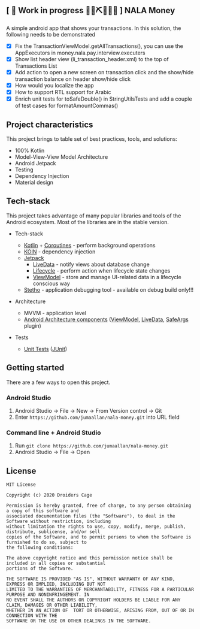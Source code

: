 ## \[ 🚧 Work in progress 👷‍♀️⛏👷🔧️🚧 \] NALA Money

A simple android app that shows your transactions. In this solution, the following needs to be demonstrated 

- [x] Fix the TransactionViewModel.getAllTransactions(), you can use the AppExecutors in money.nala.pay.interview.executers
- [x] Show list header view (li_transaction_header.xml) to the top of Transactions List
- [x] Add action to open a new screen on transaction click and the show/hide transaction balance on header show/hide click
- [x] How would you localize the app
- [x] How to support RTL support for Arabic
- [X] Enrich unit tests for toSafeDouble() in StringUtilsTests and add a couple of test cases for formatAmountCommas()

 ## Project characteristics

This project brings to table set of best practices, tools, and solutions:

* 100% Kotlin
* Model-View-View Model Architecture
* Android Jetpack
* Testing
* Dependency Injection
* Material design
 

 ## Tech-stack
 
This project takes advantage of many popular libraries and tools of the Android ecosystem. Most of the libraries are in the stable version.
 
 * Tech-stack
     * [Kotlin](https://kotlinlang.org/) + [Coroutines](https://kotlinlang.org/docs/reference/coroutines-overview.html) - perform background operations
     * [KOIN](https://insert-koin.io/) - dependency injection
     * [Jetpack](https://developer.android.com/jetpack)
         * [LiveData](https://developer.android.com/topic/libraries/architecture/livedata) - notify views about database change
         * [Lifecycle](https://developer.android.com/topic/libraries/architecture/lifecycle) - perform action when lifecycle state changes
         * [ViewModel](https://developer.android.com/topic/libraries/architecture/viewmodel) - store and manage UI-related data in a lifecycle conscious way
     * [Stetho](http://facebook.github.io/stetho/) - application debugging tool - available on debug build only!!!
 
 * Architecture
     * MVVM - application level
     * [Android Architecture components](https://developer.android.com/topic/libraries/architecture) ([ViewModel](https://developer.android.com/topic/libraries/architecture/viewmodel), [LiveData](https://developer.android.com/topic/libraries/architecture/livedata), [SafeArgs](https://developer.android.com/guide/navigation/navigation-pass-data#Safe-args) plugin)
 * Tests
     * [Unit Tests](https://en.wikipedia.org/wiki/Unit_testing) ([JUnit](https://junit.org/junit4/))
 
 ## Getting started
 
 There are a few ways to open this project.
 
 ### Android Studio
 
 1. Android Studio -> File -> New -> From Version control -> Git
 2. Enter `https://github.com/jumaallan/nala-money.git` into URL field
 
 ### Command line + Android Studio
 
 1. Run `git clone https://github.com/jumaallan/nala-money.git`
 2. Android Studio -> File -> Open
 
 ## License
 ```
 MIT License
 
 Copyright (c) 2020 Droiders Cage
 
 Permission is hereby granted, free of charge, to any person obtaining a copy of this software and 
 associated documentation files (the "Software"), to deal in the Software without restriction, including 
 without limitation the rights to use, copy, modify, merge, publish, distribute, sublicense, and/or sell 
 copies of the Software, and to permit persons to whom the Software is furnished to do so, subject to 
 the following conditions:
 
 The above copyright notice and this permission notice shall be included in all copies or substantial 
 portions of the Software.
 
 THE SOFTWARE IS PROVIDED "AS IS", WITHOUT WARRANTY OF ANY KIND, EXPRESS OR IMPLIED, INCLUDING BUT NOT 
 LIMITED TO THE WARRANTIES OF MERCHANTABILITY, FITNESS FOR A PARTICULAR PURPOSE AND NONINFRINGEMENT. IN 
 NO EVENT SHALL THE AUTHORS OR COPYRIGHT HOLDERS BE LIABLE FOR ANY CLAIM, DAMAGES OR OTHER LIABILITY, 
 WHETHER IN AN ACTION OF  TORT OR OTHERWISE, ARISING FROM, OUT OF OR IN CONNECTION WITH THE 
 SOFTWARE OR THE USE OR OTHER DEALINGS IN THE SOFTWARE.
 ```
